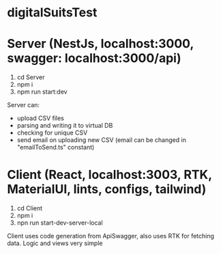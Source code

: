 # digitalSuitsTest

# Server (NestJs, localhost:3000, swagger: localhost:3000/api)
1. cd Server
2. npm i
3. npm run start:dev

Server can:
- upload CSV files 
- parsing and writing it to virtual DB
- checking for unique CSV
- send email on uploading new CSV (email can be changed in "emailToSend.ts" constant)

# Client (React, localhost:3003, RTK, MaterialUI, lints, configs, tailwind)
1. cd Client
2. npm i
3. npn run start-dev-server-local

Client uses code generation from ApiSwagger, also uses RTK for fetching data.
Logic and views very simple
